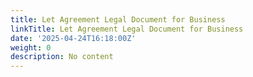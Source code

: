 ```yaml
---
title: Let Agreement Legal Document for Business
linkTitle: Let Agreement Legal Document for Business
date: '2025-04-24T16:18:00Z'
weight: 0
description: No content
---
```



